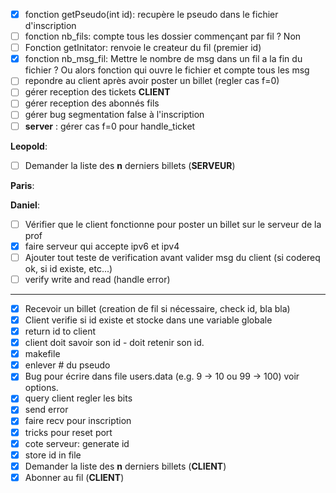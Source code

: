 - [x] fonction getPseudo(int id): recupère le pseudo dans le fichier d'inscription
- [ ] fonction nb_fils: compte tous les dossier commençant par fil ? Non
- [ ] Fonction getInitator: renvoie le createur du fil (premier id)
- [x] fonction nb_msg_fil: Mettre le nombre de msg dans un fil a la fin du fichier ? Ou alors fonction qui ouvre le fichier et compte tous les msg
- [ ] repondre au client après avoir poster un billet (regler cas f=0)
- [ ] gérer reception des tickets **CLIENT**
- [ ] gérer reception des abonnés fils
- [ ] gérer bug segmentation false à l'inscription
- [ ] **server** : gérer cas f=0 pour handle_ticket

**Leopold**:
- [ ] Demander la liste des **n** derniers billets (**SERVEUR**)

**Paris**:


**Daniel**:
- [ ] Vérifier que le client fonctionne pour poster un billet sur le serveur de la prof
- [x] faire serveur qui accepte ipv6 et ipv4
- [ ] Ajouter tout teste de verification avant valider msg du client (si codereq ok, si id existe, etc...)
- [ ] verify write and read (handle error)

---

- [x] Recevoir un billet (creation de fil si nécessaire, check id, bla bla)
- [x] Client verifie si id existe et stocke dans une variable globale
- [x] return id to client
- [x] client doit savoir son id - doit retenir son id.
- [x] makefile
- [x] enlever # du pseudo
- [x] Bug pour écrire dans file users.data (e.g. 9 -> 10 ou 99 -> 100) voir options.
- [x] query client regler les bits
- [x] send error
- [x] faire recv pour inscription
- [x] tricks pour reset port
- [x] cote serveur: generate id
- [x] store id in file
- [x] Demander la liste des **n** derniers billets (**CLIENT**)
- [x] Abonner au fil (**CLIENT**)